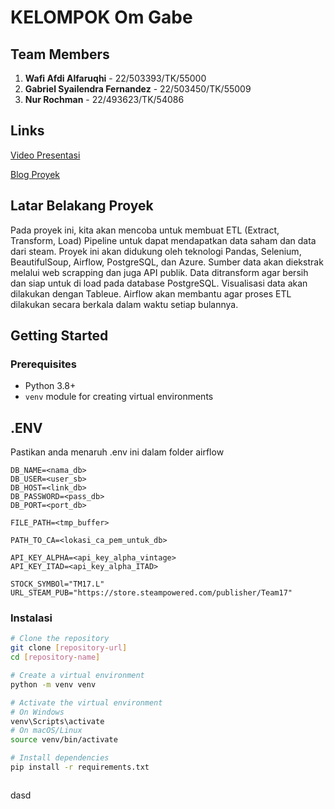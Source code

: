 # KELOMPOK Om Gabe

## Team Members

1. **Wafi Afdi Alfaruqhi** - 22/503393/TK/55000  
2. **Gabriel Syailendra Fernandez** - 22/503450/TK/55009  
3. **Nur Rochman** - 22/493623/TK/54086  

## Links
[Video Presentasi](https://youtube.com)

[Blog Proyek](https://wafiafdialfaruqhi.notion.site/ETL-Pipeline-Publisher-Stock-and-Steam-Game-Data-144a84a3d51e80d3b13cf01c0dc0f655?pvs=4)

## Latar Belakang Proyek

Pada proyek ini, kita akan mencoba untuk membuat ETL (Extract, Transform, Load) Pipeline untuk dapat mendapatkan data saham dan data dari steam. Proyek ini akan didukung oleh teknologi Pandas, Selenium, BeautifulSoup, Airflow, PostgreSQL, dan Azure. Sumber data akan diekstrak melalui web scrapping dan juga API publik. Data ditransform agar bersih dan siap untuk di load pada database PostgreSQL. Visualisasi data akan dilakukan dengan Tableue. Airflow akan membantu agar proses ETL dilakukan secara berkala dalam waktu setiap bulannya.

## Getting Started

### Prerequisites

- Python 3.8+  
- `venv` module for creating virtual environments  

## .ENV
Pastikan anda menaruh .env ini dalam folder airflow
```
DB_NAME=<nama_db>
DB_USER=<user_sb>
DB_HOST=<link_db>
DB_PASSWORD=<pass_db>
DB_PORT=<port_db>

FILE_PATH=<tmp_buffer>

PATH_TO_CA=<lokasi_ca_pem_untuk_db>

API_KEY_ALPHA=<api_key_alpha_vintage>
API_KEY_ITAD=<api_key_alpha_ITAD>

STOCK_SYMBOl="TM17.L"
URL_STEAM_PUB="https://store.steampowered.com/publisher/Team17"
```

### Instalasi

```bash
# Clone the repository
git clone [repository-url]
cd [repository-name]

# Create a virtual environment
python -m venv venv

# Activate the virtual environment
# On Windows
venv\Scripts\activate
# On macOS/Linux
source venv/bin/activate

# Install dependencies
pip install -r requirements.txt



```
dasd